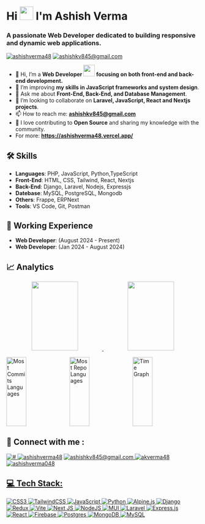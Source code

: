 <!----------------------------------- Heading Section ------------------------------------>
<h1 align="left">
    Hi
    <img src="https://media.giphy.com/media/hvRJCLFzcasrR4ia7z/giphy.gif" width="35px"/>
    I'm Ashish Verma
<!--     <img src="https://camo.githubusercontent.com/d3359cb00ab0b5ed8f2e1fe3fceb4fbaf3b614340f8c0db99c17b9f50b351770/68747470733a2f2f656d6f6a69732e736c61636b6d6f6a69732e636f6d2f656d6f6a69732f696d616765732f313533313834393433302f343234362f626c6f622d73756e676c61737365732e6769663f31353331383439343330" width="35"> -->
  
</h1>
<h3 align="left">A passionate Web Developer dedicated to building responsive and dynamic web applications.</h3>
<!----------------------------------- Profile View Section ------------------------------------>
<p align="left"> <a href="https://www.linkedin.com/in/ashishverma48/" target="blank"><img src="https://img.shields.io/twitter/follow/ashishverma48?logo=linkedin&style=for-the-badge" alt="ashishverma48" /></a> <a title="ashishkv845@gmail.com" href="mailto:ashishkv845@gmail.com">
        <img src="https://img.shields.io/badge/Gmail-D14836?style=for-the-badge&logo=gmail&logoColor=white" alt="ashishkv845@gmail.com" />
    </a></p>

- 👋 Hi, I’m a **Web Developer <img src="https://media.giphy.com/media/WUlplcMpOCEmTGBtBW/giphy.gif" width="30"> focusing on both front-end and back-end development.**
- 🌱 I’m improving **my skills in JavaScript frameworks and system design**.
- 💬 Ask me about **Front-End, Back-End, and Database Management**.
- 💞️ I’m looking to collaborate on **Laravel, JavaScript, React and Nextjs projects**.
- 📫 How to reach me: **ashishkv845@gmail.com**
- 💞️ I love contributing to **Open Source** and sharing my knowledge with the community.
- For more: **https://ashishverma48.vercel.app/**

## 🛠 Skills

- **Languages**: PHP, JavaScript, Python,TypeScript
- **Front-End**: HTML, CSS, Tailwind,  React, Nextjs
- **Back-End**: Django, Laravel, Nodejs, Expressjs
- **Datebase**: MySQL, PostgreSQL, Mongodb
- **Others**: Frappe, ERPNext
- **Tools**: VS Code, Git, Postman

## 📄 Working Experience

- **Web Developer**:  (August 2024 - Present)
- **Web Developer**:  (Jan 2024 - August 2024)
## 📈 Analytics

<p align="center">
<a href="https://github.com/ashishverma48">
  <img height="180em" width="49%" margin-right="15px" src="https://github-readme-stats-eight-theta.vercel.app/api?username=ashishverma48&theme=radical&show_icons=true&include_all_commits=false&count_private=true"/>
  <img height="180em" width="49%" src="https://streak-stats.demolab.com?user=ashishverma48&theme=transparent&date_format=%5BY%20%5DM%20j&theme=radical"/>
</a>
</p>
<!-- <p align="start">
        <a href="https://stardev.io/developers/coderbaba0"><img alt="Check out coderbaba0's profile on stardev.io" src="https://stardev.io/developers/coderbaba0/badge/languages/global.svg" /></a>
</p> -->
<div align="start">
  <img align="center"  width="32%" src="http://github-profile-summary-cards.vercel.app/api/cards/most-commit-language?username=ashishverma48&theme=transparent&exclude=html,CSS,Jupyter%20Notebook" height="180em" alt="Most Commits Languages"/>
  <img align="center" width="32%" src="http://github-profile-summary-cards.vercel.app/api/cards/repos-per-language?username=ashishverma48&theme=transparent&exclude=html,CSS,Jupyter%20Notebook" height="180em" alt="Most Repo Languages"/>
  <img align="center" width="32%" src="http://github-profile-summary-cards.vercel.app/api/cards/productive-time?username=ashishverma48&theme=transparent&utcOffset=5.30" height="180em" alt="Time Graph"/>
</div>

## 📱 Connect with me :
 <a href="https://ashishverma48.vercel.app/">
    <img src="https://img.shields.io/badge/Portfolio-18A303?style=for-the-badge&logo=ionic&logoColor=white" alt="#"/>
  </a>
   <a href="https://www.linkedin.com/in/ashishverma48/" target="blank"><img src="https://img.shields.io/twitter/follow/ashishverma48?logo=linkedin&style=for-the-badge" alt="ashishverma48" /></a>
    <a title="ashishkv845@gmail.com" href="mailto:ashishkv845@gmail.com">
        <img src="https://img.shields.io/badge/Gmail-D14836?style=for-the-badge&logo=gmail&logoColor=white" alt="ashishkv845@gmail.com" />
    </a>
     <a href="https://twitter.com/akverma48" target="blank"><img src="https://img.shields.io/twitter/follow/akverma48?logo=x&style=for-the-badge" alt="akverma48" />
     <a href="https://www.instagram.com/ashishverma048/" target="blank"><img src="https://img.shields.io/twitter/follow/ashishverma048?logo=instagram&style=for-the-badge" alt="ashishverma048" />
         

## 💻 Tech Stack:
![CSS3](https://img.shields.io/badge/css3-%231572B6.svg?style=for-the-badge&logo=css3&logoColor=white) ![TailwindCSS](https://img.shields.io/badge/tailwindcss-%2338B2AC.svg?style=for-the-badge&logo=tailwind-css&logoColor=white) ![JavaScript](https://img.shields.io/badge/javascript-%23323330.svg?style=for-the-badge&logo=javascript&logoColor=%23F7DF1E) ![Python](https://img.shields.io/badge/python-3670A0?style=for-the-badge&logo=python&logoColor=ffdd54) ![Alpine.js](https://img.shields.io/badge/alpinejs-white.svg?style=for-the-badge&logo=alpinedotjs&logoColor=%238BC0D0) ![Django](https://img.shields.io/badge/django-%23092E20.svg?style=for-the-badge&logo=django&logoColor=white) ![Redux](https://img.shields.io/badge/redux-%23593d88.svg?style=for-the-badge&logo=redux&logoColor=white) ![Vite](https://img.shields.io/badge/vite-%23646CFF.svg?style=for-the-badge&logo=vite&logoColor=white) ![Next JS](https://img.shields.io/badge/Next-black?style=for-the-badge&logo=next.js&logoColor=white) ![NodeJS](https://img.shields.io/badge/node.js-6DA55F?style=for-the-badge&logo=node.js&logoColor=white) ![MUI](https://img.shields.io/badge/MUI-%230081CB.svg?style=for-the-badge&logo=mui&logoColor=white) ![Laravel](https://img.shields.io/badge/laravel-%23FF2D20.svg?style=for-the-badge&logo=laravel&logoColor=white) ![Express.js](https://img.shields.io/badge/express.js-%23404d59.svg?style=for-the-badge&logo=express&logoColor=%2361DAFB) ![React](https://img.shields.io/badge/react-%2320232a.svg?style=for-the-badge&logo=react&logoColor=%2361DAFB) ![Firebase](https://img.shields.io/badge/firebase-a08021?style=for-the-badge&logo=firebase&logoColor=ffcd34) ![Postgres](https://img.shields.io/badge/postgres-%23316192.svg?style=for-the-badge&logo=postgresql&logoColor=white) ![MongoDB](https://img.shields.io/badge/MongoDB-%234ea94b.svg?style=for-the-badge&logo=mongodb&logoColor=white) ![MySQL](https://img.shields.io/badge/mysql-4479A1.svg?style=for-the-badge&logo=mysql&logoColor=white)
